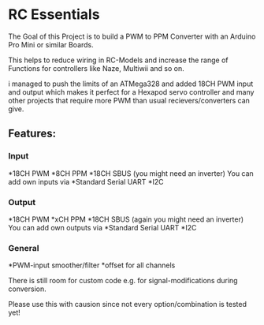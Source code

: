 # RC Essentials

The Goal of this Project is to build a PWM to PPM Converter with an Arduino Pro Mini or similar Boards.

This helps to reduce wiring in RC-Models and increase the range of Functions for controllers like Naze, Multiwii and so on.


i managed to push the limits of an ATMega328 and added 18CH PWM input and output which makes it perfect for a Hexapod servo controller and many other projects that require more PWM than usual recievers/converters can give.

## Features:
### Input
*18CH PWM
*8CH PPM
*18CH SBUS (you might need an inverter)
You can add own inputs via
*Standard Serial UART
*I2C


### Output
*18CH PWM
*xCH PPM
*18CH SBUS (again you might need an inverter)
You can add own outputs via
*Standard Serial UART
*I2C

### General
*PWM-input smoother/filter
*offset for all channels

There is still room for custom code e.g. for signal-modifications during conversion.

Please use this with causion since not every option/combination is tested yet!